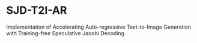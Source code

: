 # SJD-T2I-AR
Implementation of Accelerating Auto-regressive Text-to-Image Generation with Training-free Speculative Jacobi Decoding
